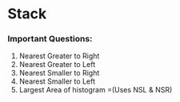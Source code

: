 # Stack

### Important Questions:
1) Nearest Greater to Right
2) Nearest Greater to Left
3) Nearest Smaller to Right
4) Nearest Smaller to Left
5) Largest Area of histogram =(Uses NSL & NSR)
